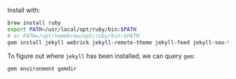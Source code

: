 Install with:

```bash
brew install ruby
export PATH=/usr/local/opt/ruby/bin:$PATH
# or PATH=/opt/homebrew/opt/ruby/bin:$PATH
gem install jekyll webrick jekyll-remote-theme jekyll-feed jekyll-seo-tag kramdown-math-katex
```

To figure out where `jekyll` has been installed, we can query `gem`:

```bash
gem environment gemdir
```
